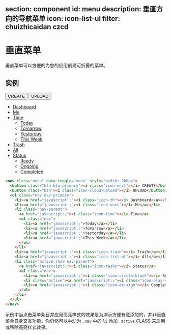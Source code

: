 ﻿section: component
id: menu
description: 垂直方向的导航菜单
icon: icon-list-ul
filter: chuizhicaidan czcd
---

# 垂直菜单

垂直菜单可以方便的为您的应用创建可折叠的菜单。

## 实例

<div class="example" contenteditable="false">
  <nav class="menu" data-toggle="menu" style="width: 200px">
    <button class="btn btn-primary"><i class="icon-edit"></i> CREATE</button>
    <button class="btn"><i class="icon-cloud-upload"></i> UPLOAD</button>
    <ul class="nav nav-primary">
      <li><a href="javascript:;"><i class="icon-th"></i> Dashboard</a></li>
      <li><a href="javascript:;"><i class="icon-user"></i> Me</a></li>
      <li class="nav-parent">
        <a href="javascript:;"><i class="icon-time"></i> Time</a>
        <ul class="nav">
          <li><a href="javascript:;">Today</a></li>
          <li><a href="javascript:;">Tomarrow</a></li>
          <li><a href="javascript:;">Yestorday</a></li>
          <li><a href="javascript:;">This Week</a></li>
        </ul>
      </li>
      <li><a href="javascript:;"><i class="icon-trash"></i> Trash</a></li>
      <li><a href="javascript:;"><i class="icon-list-ul"></i> All</a></li>
      <li class="active show nav-parent">
        <a href="javascript:;"><i class="icon-tasks"></i> Status</a>
        <ul class="nav">
          <li><a href="javascript:;"><i class="icon-circle-blank"></i> Ready</a></li>
          <li class="active"><a href="javascript:;"><i class="icon-play-sign"></i> Ongoing</a></li>
          <li><a href="javascript:;"><i class="icon-ok-sign"></i> Completed</a></li>
        </ul>
      </li>
    </ul>
  </nav>
</div>

```html
<nav class="menu" data-toggle="menu" style="width: 200px">
  <button class="btn btn-primary"><i class="icon-edit"></i> CREATE</button>
  <button class="btn"><i class="icon-cloud-upload"></i> UPLOAD</button>
  <ul class="nav nav-primary">
    <li><a href="javascript:;"><i class="icon-th"></i> Dashboard</a></li>
    <li><a href="javascript:;"><i class="icon-user"></i> Me</a></li>
    <li class="nav-parent">
      <a href="javascript:;"><i class="icon-time"></i> Time</a>
      <ul class="nav">
        <li><a href="javascript:;">Today</a></li>
        <li><a href="javascript:;">Tomarrow</a></li>
        <li><a href="javascript:;">Yestorday</a></li>
        <li><a href="javascript:;">This Week</a></li>
      </ul>
    </li>
    <li><a href="javascript:;"><i class="icon-trash"></i> Trash</a></li>
    <li><a href="javascript:;"><i class="icon-list-ul"></i> All</a></li>
    <li class="active show nav-parent">
      <a href="javascript:;"><i class="icon-tasks"></i> Status</a>
      <ul class="nav">
        <li><a href="javascript:;"><i class="icon-circle-blank"></i> Ready</a></li>
        <li class="active"><a href="javascript:;"><i class="icon-play-sign"></i> Ongoing</a></li>
        <li><a href="javascript:;"><i class="icon-ok-sign"></i> Completed</a></li>
      </ul>
    </li>
  </ul>
</nav>
```

<div class="alert">示例中当点击菜单条目并应用高亮样式的效果是为演示方便有意添加的，并非垂直菜单自身交互功能。你仍然可以手动为 <code>.nav</code> 中的 <code>li</code> 添加 <code>.active</code> CLASS 来启用或移除高亮样式效果。</div>

<script>
function afterPageLoad() {
  $('#pageBody .menu').menu();
  $('#pageBody .menu .nav li:not(".nav-parent") a').click(function() {
      var $this = $(this);
      $('.menu .nav .active').removeClass('active');
      $this.closest('li').addClass('active');
      var parent = $this.closest('.nav-parent');
      if(parent.length)
      {
          parent.addClass('active');
      }
  });
}
</script>
